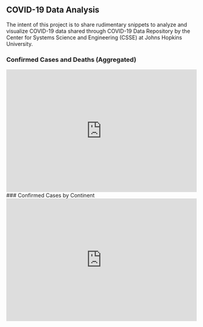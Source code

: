 ## COVID-19 Data Analysis

The intent of this project is to share rudimentary snippets to analyze and visualize COVID-19 data shared through COVID-19 Data Repository by the Center for Systems Science and Engineering (CSSE) at Johns Hopkins University.

### Confirmed Cases and Deaths (Aggregated)
<style>
.graph {
  position: relative;
  width: 100%;
  padding-top: 64.28%;
  overflow: hidden;
}
.graph-iframe {
  position: absolute;
  top: 0;
  left: 0;
  bottom: 0;
  right: 0;
  width: 100%;
  height: 100%;
}
</style>
<div class="graph">
  <iframe class="graph-iframe"
          src="https://umairacheema.github.io/covid-19/interactive-plots/confirmed-deaths-world.html" frameborder="0"></iframe>
</div>
### Confirmed Cases by Continent
<div class="graph">
  <iframe class="graph-iframe"
          src="https://umairacheema.github.io/covid-19/interactive-plots/confirmed-continents.html" frameborder="0"></iframe>
</div>
